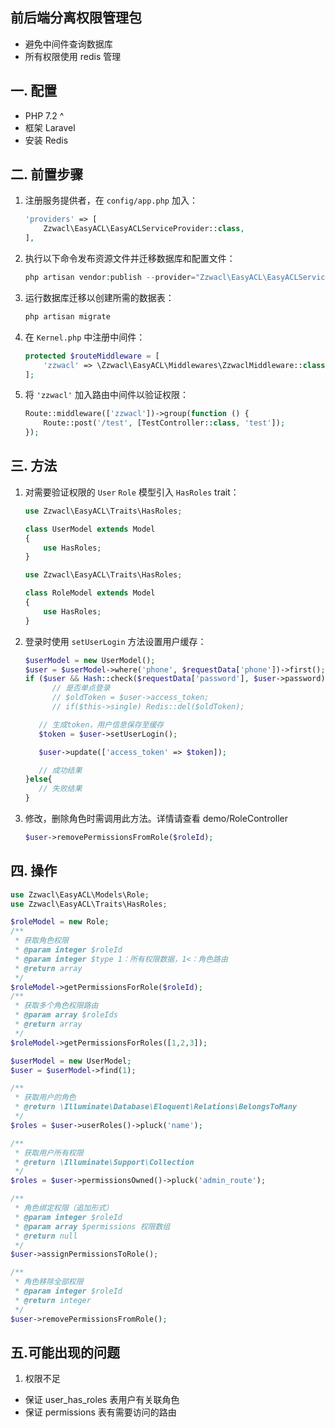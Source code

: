 ## 前后端分离权限管理包
 - 避免中间件查询数据库
 - 所有权限使用 redis 管理

## 一. 配置

 - PHP 7.2 ^
 - 框架 Laravel
 - 安装 Redis

## 二. 前置步骤

1. 注册服务提供者，在 `config/app.php` 加入：

   ```php
   'providers' => [
       Zzwacl\EasyACL\EasyACLServiceProvider::class,
   ],
   ```

2. 执行以下命令发布资源文件并迁移数据库和配置文件：

   ```php
   php artisan vendor:publish --provider="Zzwacl\EasyACL\EasyACLServiceProvider"
   ```

3. 运行数据库迁移以创建所需的数据表：

   ```php
   php artisan migrate
   ```

4. 在 `Kernel.php` 中注册中间件：

   ```php
   protected $routeMiddleware = [
       'zzwacl' => \Zzwacl\EasyACL\Middlewares\ZzwaclMiddleware::class,
   ];
   ```

5. 将 `'zzwacl'` 加入路由中间件以验证权限：

   ```php
   Route::middleware(['zzwacl'])->group(function () {
       Route::post('/test', [TestController::class, 'test']);
   });
   ```

## 三. 方法

1. 对需要验证权限的 `User` `Role` 模型引入 `HasRoles` trait：

   ```php
   use Zzwacl\EasyACL\Traits\HasRoles;

   class UserModel extends Model
   {
       use HasRoles;
   }

   use Zzwacl\EasyACL\Traits\HasRoles;

   class RoleModel extends Model
   {
       use HasRoles;
   }
   ```

2. 登录时使用 `setUserLogin` 方法设置用户缓存：

   ```php
   $userModel = new UserModel();
   $user = $userModel->where('phone', $requestData['phone'])->first();
   if ($user && Hash::check($requestData['password'], $user->password)) {
         // 是否单点登录
         // $oldToken = $user->access_token;
         // if($this->single) Redis::del($oldToken);

      // 生成token，用户信息保存至缓存
      $token = $user->setUserLogin();

      $user->update(['access_token' => $token]);

      // 成功结果
   }else{
      // 失败结果
   }
   ```

3. 修改，删除角色时需调用此方法。详情请查看 demo/RoleController

   ```php
   $user->removePermissionsFromRole($roleId);
   ```

## 四. 操作

```php
use Zzwacl\EasyACL\Models\Role;
use Zzwacl\EasyACL\Traits\HasRoles;

$roleModel = new Role;
/**
 * 获取角色权限
 * @param integer $roleId
 * @param integer $type 1：所有权限数据，1<：角色路由
 * @return array
 */
$roleModel->getPermissionsForRole($roleId);
/**
 * 获取多个角色权限路由
 * @param array $roleIds
 * @return array
 */
$roleModel->getPermissionsForRoles([1,2,3]);

$userModel = new UserModel;
$user = $userModel->find(1);

/**
 * 获取用户的角色
 * @return \Illuminate\Database\Eloquent\Relations\BelongsToMany
 */
$roles = $user->userRoles()->pluck('name');

/**
 * 获取用户所有权限
 * @return \Illuminate\Support\Collection
 */
$roles = $user->permissionsOwned()->pluck('admin_route');

/**
 * 角色绑定权限（追加形式）
 * @param integer $roleId
 * @param array $permissions 权限数组
 * @return null
 */
$user->assignPermissionsToRole();

/**
 * 角色移除全部权限
 * @param integer $roleId
 * @return integer
 */
$user->removePermissionsFromRole();
```

## 五.可能出现的问题

1. 权限不足
 - 保证 user_has_roles 表用户有关联角色
 - 保证 permissions 表有需要访问的路由